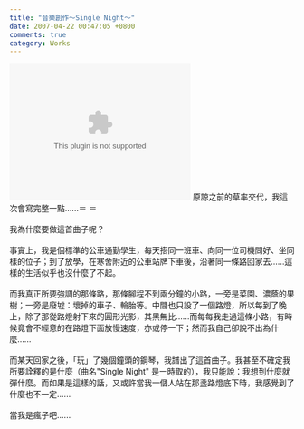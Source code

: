 ```yaml
---
title: "音樂創作～Single Night～"
date: 2007-04-22 00:47:05 +0800
comments: true
category: Works
---
```

<object classid="CLSID:6BF52A52-394A-11d3-B153-00C04F79FAA6" codebase="http://www.microsoft.com/ntserver/netshow/download/en/nsmp2inf.cab#Version=5,1,51,415" id="msplayer" type="application/x-oleobject" standby="Loading Microsoft Media Player components..." name="msplayer" width="320" height="240"> <param name="AllowChangeDisplaySize" value="1"> <param name="AutoStart" value="1"> <param name="AutoSize" value="0"> <param name="AnimationAtStart" value="1"> <param name="ClickToPlay" value="1"> <param name="EnableContextMenu" value="0"> <param name="EnablePositionControls" value="1"> <param name="EnableFullScreenControls" value="1"> <param name="URL" value="http://9.mms.blog.xuite.net/9/a/8/f/10971305/blog_112520/dv/10851656/10851656.mp3"> <param name="ShowControls" value="1"> <param name="ShowAudioControls" value="1"> <param name="ShowDisplay" value="0"> <param name="ShowGotoBar" value="0"> <param name="ShowPositionControls" value="1"> <param name="ShowStatusBar" value="1"> <param name="ShowTracker" value="1"> <embed src="http://9.mms.blog.xuite.net/9/a/8/f/10971305/blog_112520/dv/10851656/10851656.mp3" type="video/x-ms-wmv" width="320" height="240" autostart="1" showcontrols="0" autosize="0" animationatstart="1" clicktoplay="1" enablecontextmenu="0" enablepositioncontrols="1" enablefullscreencontrols="1" showaudiocontrols="1" showdisplay="0" showgotobar="0" showpositioncontrols="1" showstatusbar="1" showtracker="1" title="Windows Media Player"> </object>
原諒之前的草率交代，我這次會寫完整一點......＝ ＝<br /><br />我為什麼要做這首曲子呢？<br /><br />事實上，我是個標準的公車通勤學生，每天搭同一班車、向同一位司機問好、坐同樣的位子；到了放學，在寒舍附近的公車站牌下車後，沿著同一條路回家去......這樣的生活似乎也沒什麼了不起。<br /><br />而我真正所要強調的那條路，那條腳程不到兩分鐘的小路，一旁是菜園、濃蔭的果樹；一旁是廢墟：壞掉的車子、輪胎等。中間也只設了一個路燈，所以每到了晚上，除了那從路燈射下來的圓形光影，其黑無比......而每每我走過這條小路，有時候竟會不經意的在路燈下面放慢速度，亦或停一下；然而我自己卻說不出為什麼......<br /><br />而某天回家之後，「玩」了幾個鐘頭的鋼琴，我譜出了這首曲子。我甚至不確定我所要詮釋的是什麼（曲名&quot;Single Night&quot; 是一時取的），我只能說：我想到什麼就彈什麼。而如果是這樣的話，又或許當我一個人站在那盞路燈底下時，我感覺到了什麼也不一定......<br /><br />當我是瘋子吧......<br />
